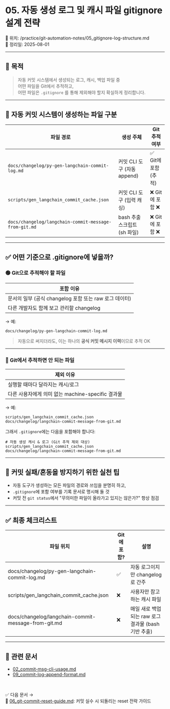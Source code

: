 # 05. 자동 생성 로그 및 캐시 파일 gitignore 설계 전략

📁 위치: /practice/git-automation-notes/05_gitignore-log-structure.md  
📅 정리일: 2025-08-01

---

## 🎯 목적

> 자동 커밋 시스템에서 생성되는 로그, 캐시, 백업 파일 중  
> 어떤 파일을 Git에서 추적하고,  
> 어떤 파일은 `.gitignore` 를 통해 제외해야 할지 확실하게 정리합니다.

---

## 📂 자동 커밋 시스템이 생성하는 파일 구분

| 파일 경로                                             | 생성 주체                     | Git 추적 여부       |
|--------------------------------------------------------|-------------------------------|---------------------|
| `docs/changelog/py-gen-langchain-commit-log.md`        | 커밋 CLI 도구 (자동 append)   | ✅ Git에 포함 (추적)  |
| `scripts/gen_langchain_commit_cache.json`              | 커밋 CLI 도구 (입력 캐싱)     | ❌ Git에 포함 ❌      |
| `docs/changelog/langchain-commit-message-from-git.md`  | bash 추출 스크립트 (sh 파일)  | ❌ Git에 포함 ❌      |

---

## ✅ 어떤 기준으로 .gitignore에 넣을까?

### 🟢 Git으로 추적해야 할 파일

| 포함 이유                          |
|----------------------------------|
| 문서의 일부 (공식 changelog 포함 또는 raw 로그 데이터) |
| 다른 개발자도 함께 보고 관리할 changelog |

→ 예:

```
docs/changelog/py-gen-langchain-commit-log.md
```

> 자동으로 써지더라도, 이는 하나의 **공식 커밋 메시지 이력**이므로 추적 OK

---

### 🔴 Git에서 추적하면 안 되는 파일

| 제외 이유                                           |
|------------------------------------------------------|
| 실행할 때마다 달라지는 캐시/로그 | 개인 설정이므로 협업 시 충돌 위험 |
| 다른 사용자에게 의미 없는 machine-specific 결과물  |

→ 예:

```
scripts/gen_langchain_commit_cache.json
docs/changelog/langchain-commit-message-from-git.md
```

그래서 `.gitignore`에는 다음을 포함해야 합니다:

```
# 자동 생성 캐시 & 로그 (Git 추적 제외 대상)
scripts/gen_langchain_commit_cache.json
docs/changelog/langchain-commit-message-from-git.md
````

---

## 🧠 커밋 실패/혼동을 방지하기 위한 실천 팁

- 자동 도구가 생성하는 모든 파일의 경로와 쓰임을 분명히 하고,
- `.gitignore`에 포함 여부를 기록 문서로 명시해 둘 것
- 커밋 전 `git status`에서 "무의미한 파일이 올라가고 있지는 않은가?" 항상 점검

---

## ✅ 최종 체크리스트

| 파일 위치                                | Git에 포함? | 설명                                            |
|------------------------------------------|-------------|-------------------------------------------------|
| docs/changelog/py-gen-langchain-commit-log.md | ✅          | 자동 로그이지만 changelog로 간주                   |
| scripts/gen_langchain_commit_cache.json       | ❌          | 사용자만 참고하는 캐시 파일                        |
| docs/changelog/langchain-commit-message-from-git.md | ❌    | 매일 새로 백업되는 raw 로그 결과물 (bash 기반 추출) |

---

## 🔗 관련 문서

- [02_commit-msg-cli-usage.md](./02_commit-msg-cli-usage.md)
- [09_commit-log-append-format.md](./09_commit-log-append-format.md)

<br>

✅ 다음 문서 →  
📄 [06_git-commit-reset-guide.md](./06_git-commit-reset-guide.md): 커밋 실수 시 되돌리는 reset 전략 가이드
